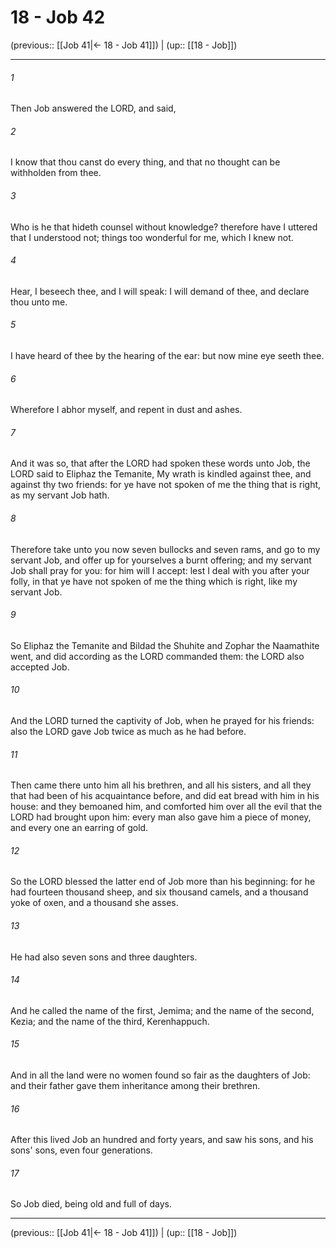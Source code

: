 # 18 - Job 42

(previous:: [[Job 41|← 18 - Job 41]]) | (up:: [[18 - Job]])

***


###### 1 
Then Job answered the LORD, and said, 

###### 2 
I know that thou canst do every thing, and that no thought can be withholden from thee. 

###### 3 
Who is he that hideth counsel without knowledge? therefore have I uttered that I understood not; things too wonderful for me, which I knew not. 

###### 4 
Hear, I beseech thee, and I will speak: I will demand of thee, and declare thou unto me. 

###### 5 
I have heard of thee by the hearing of the ear: but now mine eye seeth thee. 

###### 6 
Wherefore I abhor myself, and repent in dust and ashes. 

###### 7 
And it was so, that after the LORD had spoken these words unto Job, the LORD said to Eliphaz the Temanite, My wrath is kindled against thee, and against thy two friends: for ye have not spoken of me the thing that is right, as my servant Job hath. 

###### 8 
Therefore take unto you now seven bullocks and seven rams, and go to my servant Job, and offer up for yourselves a burnt offering; and my servant Job shall pray for you: for him will I accept: lest I deal with you after your folly, in that ye have not spoken of me the thing which is right, like my servant Job. 

###### 9 
So Eliphaz the Temanite and Bildad the Shuhite and Zophar the Naamathite went, and did according as the LORD commanded them: the LORD also accepted Job. 

###### 10 
And the LORD turned the captivity of Job, when he prayed for his friends: also the LORD gave Job twice as much as he had before. 

###### 11 
Then came there unto him all his brethren, and all his sisters, and all they that had been of his acquaintance before, and did eat bread with him in his house: and they bemoaned him, and comforted him over all the evil that the LORD had brought upon him: every man also gave him a piece of money, and every one an earring of gold. 

###### 12 
So the LORD blessed the latter end of Job more than his beginning: for he had fourteen thousand sheep, and six thousand camels, and a thousand yoke of oxen, and a thousand she asses. 

###### 13 
He had also seven sons and three daughters. 

###### 14 
And he called the name of the first, Jemima; and the name of the second, Kezia; and the name of the third, Kerenhappuch. 

###### 15 
And in all the land were no women found so fair as the daughters of Job: and their father gave them inheritance among their brethren. 

###### 16 
After this lived Job an hundred and forty years, and saw his sons, and his sons' sons, even four generations. 

###### 17 
So Job died, being old and full of days.

***

(previous:: [[Job 41|← 18 - Job 41]]) | (up:: [[18 - Job]])
